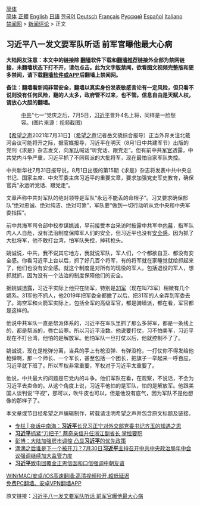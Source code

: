  <!-- 面包屑导航 --> <div class="breadcrumb"><!-- GTranslate: https://gtranslate.io/ -->  <div class="switcher notranslate">  <div class="selected">  <a href="#" onclick="return false;"> 简体</a>  </div>  <div class="option">  <a href="https://www.bannedbook.org" onclick="doGTranslate('zh-CN|zh-CN');jQuery('div.switcher div.selected a').html(jQuery(this).html());return false;" title="简体中文" class="nturl selected"> 简体</a>  <a href="https://www.bannedbook.org/zh-tw/" onclick="doGTranslate('zh-CN|zh-TW');jQuery('div.switcher div.selected a').html(jQuery(this).html());return false;" title="繁體中文" class="nturl"> 正體</a>  <a href="https://www.bannedbook.org/en/" onclick="doGTranslate('zh-CN|en');jQuery('div.switcher div.selected a').html(jQuery(this).html());return false;" title="English" class="nturl"> English</a>  <a href="https://www.bannedbook.org/ja/" onclick="doGTranslate('zh-CN|ja');jQuery('div.switcher div.selected a').html(jQuery(this).html());return false;" title="日本語" class="nturl"> 日語</a>  <a href="https://www.bannedbook.org/ko/" onclick="doGTranslate('zh-CN|ko');jQuery('div.switcher div.selected a').html(jQuery(this).html());return false;" title="한국어" class="nturl"> 한국어</a>  <a href="https://www.bannedbook.org/de/" onclick="doGTranslate('zh-CN|de');jQuery('div.switcher div.selected a').html(jQuery(this).html());return false;" title="Deutsch" class="nturl"> Deutsch</a>  <a href="https://www.bannedbook.org/fr/" onclick="doGTranslate('zh-CN|fr');jQuery('div.switcher div.selected a').html(jQuery(this).html());return false;" title="Français" class="nturl"> Français</a>  <a href="https://www.bannedbook.org/ru/" onclick="doGTranslate('zh-CN|ru');jQuery('div.switcher div.selected a').html(jQuery(this).html());return false;" title="Русский" class="nturl"> Русский</a>  <a href="https://www.bannedbook.org/es/" onclick="doGTranslate('zh-CN|es');jQuery('div.switcher div.selected a').html(jQuery(this).html());return false;" title="Español" class="nturl"> Español</a>  <a href="https://www.bannedbook.org/it/" onclick="doGTranslate('zh-CN|it');jQuery('div.switcher div.selected a').html(jQuery(this).html());return false;" title="Italiano" class="nturl"> Italiano</a>  </div>  </div>      <div class='breadcrumb-sub'><!-- Breadcrumb NavXT 6.3.0 --> <a href="https://www.bannedbook.org/" class="home">禁闻网</a> &gt; <a href="https://www.bannedbook.org/bnews/comments/" class="category">新闻评论</a> &gt; 正文</div></div><h2>习近平八一发文要军队听话 前军官曝他最大心病</h2> <p class="notice"><b>大陆网友注意：本文中的链接除 <a href="https://github.com/bannedbook/fanqiang" >翻墙</a>软件下载和<a href="https://github.com/killgcd/justmysocks/blob/master/README.md">翻墙推荐</a>链接外全部为禁网链接，未翻墙状态下打不开，请勿点击。此为文字版禁闻，欲看图文视频完整版和更多禁闻，请下载<a href="https://github.com/bannedbook/fanqiang">翻墙软件或APP</a>后翻墙上禁闻网。</p><p>备注：翻墙看新闻非常安全，翻墙以真实身份发表敏感言论有一定风险，但只看不说则没有任何风险，翻的人太多，政府管不过来，也不管。信息自由是天赋人权，请放心大胆的翻墙。</b></p>  <div class="entry"> <figure><figcaption><a href="https://www.bannedbook.org/bnews/tag/%e4%b8%ad%e5%85%b1/" class="st_tag internal_tag" rel="tag" title="标签 中共 下的日志">中共</a>“七一”党庆之后，7月5日，<a href="https://www.bannedbook.org/bnews/tag/%e4%b9%a0%e8%bf%91%e5%b9%b3/" class="st_tag internal_tag" rel="tag" title="标签 习近平 下的日志">习近平</a>晋升4名上将，同样是一脸愁容。(图片来源：视频截图)</figcaption></figure> <p>【<span class='wp_keywordlink_affiliate'><a href="https://www.soundofhope.org" title="希望之声" target="_blank">希望之声</a></span>2021年7月31日】（<a href="https://www.bannedbook.org/bnews/tag/%e5%b8%8c%e6%9c%9b%e4%b9%8b%e5%a3%b0/" class="st_tag internal_tag" rel="tag" title="标签 希望之声 下的日志">希望之声</a>记者岳文骁综合报导）正当外界关注北戴河会议可能将开之际，据官媒报导，习近平在明天（8月1日中共建军节）出版的党刊《求是》杂志发文，向<a href="https://www.bannedbook.org/bnews/tag/%E5%86%9B%E9%98%9F/" class="st_tag internal_tag" rel="tag" title="标签 军队 下的日志">军队</a>喊话“听党话、跟党走”。但有前中共<a href="https://www.bannedbook.org/bnews/tag/%E5%86%9B%E5%AE%98/" class="st_tag internal_tag" rel="tag" title="标签 军官 下的日志">军官</a>透露，中共党内斗争严重，习近平抓了不同帮派的大批将军，现在最怕自家军队失控。</p> <p>中共新华社7月31日报导说，8月1日出版的第15期《求是》杂志将发表中共中央总书记、国家主席、中央军委主席习近平的重要文章，要求加强党史军史教育，确保官兵“永远听党话、跟党走”。</p> <p>文章声称中共对军队的绝对领导是军队“永远不能丢的命根子”。习又要求确保部队“绝对忠诚、绝对纯洁、绝对可靠”，军队要“做到一切行动听从党中央和中央军委指挥”。</p>  <p>前中共海军司令部中校参谋姚诚，早前接受本台采访时披露中共军中<span class='wp_keywordlink_affiliate'><a href="https://www.bannedbook.org/bnews/ccpdope/" title="中共高层内幕" target="_blank">内幕</a></span>，指军队内人人自危，没有法治制度保障军人们的安全，但习近平也没有<a href="https://www.bannedbook.org/bnews/tag/%E5%AE%89%E5%85%A8%E6%84%9F/" class="st_tag internal_tag" rel="tag" title="标签 安全感 下的日志">安全感</a>。因为抓了大批将军，他不敢打台湾，怕军队失控，掉转枪头。</p> <p>姚诚说，中共，我不说其它地方，我就说军队，军人们，个个都欲自卫、都没有安全感。你看习近平上台以后，抓了好几百个将军，有的将军就在家睡觉就给抓起来了，他们也没有安全感。就这个制度是对所有的现役的军人，包括退役的军人，想抓就抓，因为没有一个法治的制度保障他们的安全。</p> <p>据姚诚透露，习近平实际上他只在陆军，特别是<a href="https://www.bannedbook.org/bnews/tag/31%E5%86%9B/" class="st_tag internal_tag" rel="tag" title="标签 31军 下的日志">31军</a>（现在叫73军）稍微有几个嫡系。31军他不抓人，他2019年把军委全都撤了以后，把31军的人全弄到军委去了。海空军和火箭军实际上，包括全军的高级军官，都是骑墙派，都在看，军官都是这样的。</p>  <p>他说中共军队一直是帮派体系的，习近平在军队里抓了那么多将军，都是一条线上的，都是帮派的，唇亡齿寒。所以习近平没数。他说要打仗，习不怕美军，习近平现在不打台湾，他怕的是解放军。他怕军队一旦打仗以后，他就控制不了了。</p> <p>姚诚说，现在是枪弹分离，当兵的手上有枪没弹、有弹没枪，一打仗你不得发给他枪弹啊，那一个师长、一个军长，甚至包括一个团长，把旗子一举起来一呼百应，习近平就下班了。所以军权非常重要，军权对于习近平太重要了。</p> <p>他说，中共最大的问题是它党内的斗争。他们军队在看，在观察，不说话，不会为习近平去卖命的。从这个角度上说，习近平他怕的是军队，怕的是解放军。他跟美国人谈判说“平视”，那可以，吹牛皮也可以，但是他没有底气，因为军队不是他想像的那样子了。</p>  <p>本文章或节目经希望之声编辑制作，转载请注明希望之声并包含原文标题及链接。 </p> <ul class='op-related-articles' title='相关阅读'> <li><a href='https://www.bannedbook.org/bnews/cbnews/20210731/1597564.html' target='_blank'>专栏 | 夜话中南海：<b>习近平</b>长兄习正宁对外交部党委书记齐玉的知遇之恩</a></li> <li><a href='https://www.bannedbook.org/bnews/comments/20210731/1597398.html' target='_blank'><b>习近平</b>抓紧“刀把子” 蔡奇亲信升任浙江副省长 掌控要职</a></li> <li><a href='https://www.bannedbook.org/bnews/finance/20210731/1597347.html' target='_blank'>彭博：大陆加强房市调控 凸显<b>习近平</b>的优先政策</a></li> <li><a href='https://www.bannedbook.org/bnews/bannedvideo/20210731/1597308.html' target='_blank'>滴滴之后谁是下一个被开刀？7月30日<b>习近平</b>主持召开中共中央政治局年中会议强调继续加大监管力度</a></li> <li><a href='https://www.bannedbook.org/bnews/baitai/20210730/1597161.html' target='_blank'><b>习近平</b>致电回覆金正恩信函和口信强调中朝友谊</a></li> </ul> <p class="texttj"> <a href="https://github.com/bannedbook/fanqiang/wiki/V2ray%E6%9C%BA%E5%9C%BA" target="_blank">WIN/MAC/安卓/iOS高速翻墙:高清视频秒开,超低延迟</a><br/> <a href="https://github.com/bannedbook/fanqiang/wiki/%E7%A6%81%E9%97%BB%E7%BD%91%E5%AE%89%E5%8D%93%E7%BF%BB%E5%A2%99%E6%96%B0%E9%97%BBAPP" target="_blank">免费PC翻墙、安卓VPN翻墙APP</a></p><p>原文链接：<a class="src_link"  href="https://www.soundofhope.org/post/531014" target="_blank">习近平八一发文要军队听话 前军官曝他最大心病</a></p> <a name='sharetosocial'></a>  <div style="margin-bottom:5px;padding-bottom:5px;clear:both"> <div id="archive-pix-1" class="banner-ads"> <!-- AuctionX Display platform tag START --> <div id="26318x728x90x621x_ADSLOT2" clicktrack="%%CLICK_URL_ESC%%"></div> <!-- AuctionX Display platform tag END --> </div> <div id="archive-pix-2" class="banner-ads"> <!-- AuctionX Display platform tag START --> <div id="26315x300x250x621x_ADSLOT2" clicktrack="%%CLICK_URL_ESC%%"></div> <!-- AuctionX Display platform tag END --> </div> </div>  <div id="archive-pix-1" class="banner-ads"> <!-- AuctionX Display platform tag START --> <div id="26318x728x90x621x_ADSLOT3" clicktrack="%%CLICK_URL_ESC%%"></div> <!-- AuctionX Display platform tag END --> </div> </div><!--END ENTRY--> 